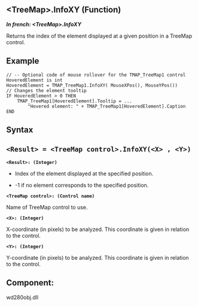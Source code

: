 


## &lt;TreeMap&gt;.InfoXY (Function)

***In french: &lt;TreeMap&gt;.InfoXY***



<a name="XUse"></a>
<a name="Use"></a>
<a name="description"></a>
Returns the index of the element displayed at a given position in a TreeMap control.
<a name="Example1"></a>
<a name="sample_code"></a>

## Example


```wl
// -- Optional code of mouse rollover for the TMAP_TreeMap1 control
HoveredElement is int
HoveredElement = TMAP_TreeMap1.InfoXY( MouseXPos(), MouseYPos())
// Changes the element tooltip
IF HoveredElement > 0 THEN
	TMAP_TreeMap1[HoveredElement].Tooltip = ...
		"Hovered element: " + TMAP_TreeMap1[HoveredElement].Caption
END
```

<a name="XSYNTAX"></a>
<a name="SYNTAX1"></a>

## Syntax

`<Result> = <TreeMap control>.InfoXY(<X> , <Y>)`
---

**`<Result>: (Integer)`**



- Index of the element displayed at the specified position. 

- -1 if no element corresponds to the specified position.




**`<TreeMap control>: (Control name)`**

Name of TreeMap control to use.

**`<X>: (Integer)`**

X-coordinate (in pixels) to be analyzed. This coordinate is given in relation to the control.

**`<Y>: (Integer)`**

Y-coordinate (in pixels) to be analyzed. This coordinate is given in relation to the control.



<a name="XComponent"></a>

## Component:
wd280obj.dll
